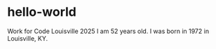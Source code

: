 # hello-world
Work for Code Louisville 2025
I am 52 years old.  I was born in 1972 in Louisville, KY.
